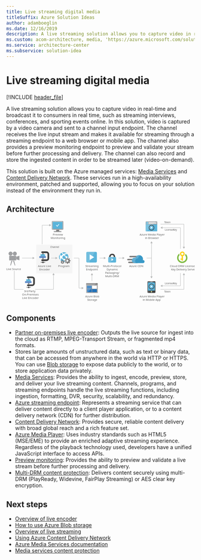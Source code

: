 ```yaml
---
title: Live streaming digital media
titleSuffix: Azure Solution Ideas
author: adamboeglin
ms.date: 12/16/2019
description: A live streaming solution allows you to capture video in real-time and broadcast it to consumers in real time, such as streaming interviews, conferences, and sporting events online.
ms.custom: acom-architecture, media, 'https://azure.microsoft.com/solutions/architecture/digital-media-live-stream/'
ms.service: architecture-center
ms.subservice: solution-idea
---
```


# Live streaming digital media

[!INCLUDE [header_file](../header.md)]

A live streaming solution allows you to capture video in real-time and broadcast it to consumers in real time, such as streaming interviews, conferences, and sporting events online. In this solution, video is captured by a video camera and sent to a channel input endpoint. The channel receives the live input stream and makes it available for streaming through a streaming endpoint to a web browser or mobile app. The channel also provides a preview monitoring endpoint to preview and validate your stream before further processing and delivery. The channel can also record and store the ingested content in order to be streamed later (video-on-demand).

This solution is built on the Azure managed services: [Media Services](https://azure.microsoft.com/services/media-services) and [Content Delivery Network](https://azure.microsoft.com/services/cdn). These services run in a high-availability environment, patched and supported, allowing you to focus on your solution instead of the environment they run in.

## Architecture

<!-- markdownlint-disable MD033 -->
<!-- cSpell:ignore viewbox segoe semibold dasharray linecap miterlimit tspan evenodd -->

<svg class="architecture-diagram" aria-labelledby="digital-media-live-stream" height="353.645" viewbox="0 0 814.247 353.645"  xmlns="http://www.w3.org/2000/svg">
    <path fill="#ededee" opacity=".5" d="M129.255 103.645h156v124h-156z"/>
    <path fill="none" stroke="#b5b6b6" stroke-miterlimit="10" stroke-width="1.5" d="M115.167 161.73H68.163"/>
    <path fill="#b5b6b6" d="M113.744 156.868l8.419 4.862-8.419 4.861v-9.723z"/>
    <path fill="none" stroke="#b5b6b6" stroke-miterlimit="10" stroke-width="1.5" d="M214.167 161.73h-20.004"/>
    <path fill="#b5b6b6" d="M212.744 156.868l8.419 4.862-8.419 4.861v-9.723z"/>
    <path fill="none" stroke="#b5b6b6" stroke-miterlimit="10" stroke-width="1.5" d="M327.259 291.028l-13.096.195V161.73h-22"/>
    <path fill="#b5b6b6" d="M325.765 286.188l8.49 4.736-8.346 4.987-.144-9.723z"/>
    <path fill="none" stroke="#b5b6b6" stroke-miterlimit="10" stroke-width="1.5" d="M423.167 161.73h-20.004"/>
    <path fill="#b5b6b6" d="M421.744 156.868l8.419 4.862-8.419 4.861v-9.723z"/>
    <path fill="none" stroke="#b5b6b6" stroke-miterlimit="10" stroke-width="1.5" d="M370.163 233.727v27.003"/>
    <path fill="#b5b6b6" d="M365.302 235.149l4.861-8.419 4.862 8.419h-9.723z"/>
    <path fill="none" stroke="#b5b6b6" stroke-miterlimit="10" stroke-width="1.5" d="M504.167 161.73h-19.004"/>
    <path fill="#b5b6b6" d="M502.744 156.868l8.419 4.862-8.419 4.861v-9.723z"/>
    <path fill="none" stroke="#b5b6b6" stroke-miterlimit="10" stroke-width="1.5" d="M628.163 161.73h-22M627.557 96.227v146.006"/>
    <path fill="#b5b6b6" d="M622.696 97.649l4.861-8.419 4.862 8.419h-9.723zM622.696 240.81l4.861 8.42 4.862-8.42h-9.723z"/>
    <path fill="none" stroke="#b5b6b6" stroke-miterlimit="10" stroke-width="1.5" d="M666.255 15.73h101.218v98.919"/>
    <path fill="#b5b6b6" d="M762.611 113.226l4.862 8.419 4.862-8.419h-9.724z"/>
    <path fill="none" stroke="#b5b6b6" stroke-miterlimit="10" stroke-width="1.5" d="M673.252 30.73h79.221v90.915"/>
    <path fill="#b5b6b6" d="M674.675 35.591l-8.42-4.861 8.42-4.862v9.723z"/>
    <path fill="none" stroke="#b5b6b6" stroke-miterlimit="10" stroke-width="1.5" d="M666.255 296.353h101.218v-62.919"/>
    <path fill="#b5b6b6" d="M772.335 234.857l-4.862-8.419-4.862 8.419h9.724z"/>
    <path fill="none" stroke="#b5b6b6" stroke-miterlimit="10" stroke-width="1.5" d="M124.318 296.353h79.824v-62.919"/>
    <path fill="#b5b6b6" d="M209.004 234.857l-4.862-8.419-4.861 8.419h9.723z"/>
    <path fill="none" stroke="#b5b6b6" stroke-miterlimit="10" stroke-width="1.5" d="M34.721 216.818v79.824h39.633M673.252 281.353h79.221v-54.915"/>
    <path fill="#b5b6b6" d="M674.675 286.215l-8.42-4.862 8.42-4.861v9.723z"/>
    <text fill="#5e5e5e" font-family="SegoeUI, Segoe UI" font-size="10" transform="translate(682.417 10.551)">
        <tspan letter-spacing="-.098em">T</tspan><tspan x="4.263" y="0">oken</tspan>
    </text>
    <text fill="#5e5e5e" font-family="SegoeUI, Segoe UI" font-size="10" transform="translate(682.417 309.646)">
        <tspan letter-spacing="-.098em">T</tspan><tspan x="4.263" y="0">oken</tspan>
    </text>
    <text fill="#5e5e5e" font-family="SegoeUI, Segoe UI" font-size="10" transform="translate(684.993 44.146)">
        License/<tspan letter-spacing="-.013em" x="36.006" y="0">K</tspan><tspan x="41.675" y="0">ey</tspan>
    </text>
    <text fill="#5e5e5e" font-family="SegoeUI, Segoe UI" font-size="10" transform="translate(684.993 275.271)">
        License/<tspan letter-spacing="-.013em" x="36.006" y="0">K</tspan><tspan x="41.675" y="0">ey</tspan>
    </text>
    <text fill="#5e5e5e" font-family="SegoeUI, Segoe UI" font-size="10" transform="translate(189.709 117.646)">
        Channel
    </text>
    <path fill="none" stroke="#b5b6b6" stroke-miterlimit="10" stroke-width="1.5" d="M187.061 19.897h-32.004v81.939"/>
    <path fill="#b5b6b6" d="M185.638 15.035l8.419 4.862-8.419 4.862v-9.724z"/>
    <path d="M240.375 178.766a2.6 2.6 0 001.528 2.306l1.944-4.667a2.6 2.6 0 00-.944-.167 2.485 2.485 0 00-2.528 2.528z" fill="none"/>
    <path d="M240.375 178.766a2.5 2.5 0 012.528-2.528 2.6 2.6 0 01.944.167l1.306-3.139-.583-.25-.833-2.25h-1.778l-.111.25-.639 1.944-1.25.528-2.056-1-1.25 1.306.111.25.944 1.833-.528 1.25-2.194.778v1.833l.25.056 1.944.639.528 1.25-1 2.056 1.306 1.306.25-.111 1.833-.944.528.25 1.306-3.139a2.648 2.648 0 01-1.556-2.335z" fill="#fff" opacity=".25" style="isolation:isolate"/>
    <path fill="#9fa0a2" d="M12.599 152.012h30.162v19.726H12.599z"/>
    <circle cx="18.581" cy="142.636" fill="#9fa0a2" r="8.753"/>
    <circle cx="36.78" cy="142.636" fill="#9fa0a2" r="8.753"/>
    <path fill="#9fa0a2" d="M56.709 171.229l-13.724-4.376v-10.791l13.724-4.377v19.544zM19.62 193.277h-2.626l5.106-20.6h4.814l-7.294 20.6zM36.433 193.277h2.626l-5.106-20.6h-4.814l7.294 20.6z"/>
    <text fill="#5e5e5e" font-family="SegoeUI, Segoe UI" font-size="12" transform="translate(0 212.609)">
        Live Source
    </text>
    <text fill="#5e5e5e" font-family="SegoeUI, Segoe UI" font-size="12" transform="translate(706.787 200.2)">
        Cloud DRM License/<tspan letter-spacing="-.013em" x="5.282" y="14.4">K</tspan><tspan x="12.085" y="14.4">ey Delivery Serve</tspan>
    </text>
    <path d="M782.87 160.746a22.453 22.453 0 00-8.8-17.8v.7a13.743 13.743 0 01-1.5 6.1 16.294 16.294 0 11-28.4 10.9 16.426 16.426 0 014.7-11.5 13.161 13.161 0 01-1.3-5.6 5.7 5.7 0 01.1-1.3 22.44 22.44 0 1035.2 18.5z" fill="#7fbb42"/>
    <path d="M760.77 133.146a10.31 10.31 0 00-2.9 20.2v10.2h-4.8v5.2h4.8v3.8h5.7v-19.3a10.23 10.23 0 007.4-9.9 10.115 10.115 0 00-10.2-10.2zm0 5.4a4.9 4.9 0 11-4.9 4.9 4.908 4.908 0 014.9-4.9z" fill="#fbd118"/>
    <text fill="#5e5e5e" font-family="SegoeUI, Segoe UI" font-size="12" transform="translate(341.735 200.199)">
        <tspan letter-spacing="-.032em">S</tspan><tspan x="5.988" y="0">treaming</tspan><tspan x="2.965" y="14.4">Endpoint</tspan>
    </text>
    <path d="M391.589 175.373a5.52 5.52 0 01-5.52 5.52h-34.96a5.52 5.52 0 01-5.52-5.52v-34.96a5.52 5.52 0 015.52-5.52h34.961a5.52 5.52 0 015.52 5.52z" fill="#5bb4da"/>
    <path d="M358.47 180.896h-7.36a5.52 5.52 0 01-5.52-5.52v-34.96a5.52 5.52 0 015.52-5.52h31.28z" fill="#fff" opacity=".15" style="isolation:isolate"/>
    <path d="M360.309 170.163V145.63l19.6 12.279z" fill="#fff"/>
    <text fill="#5e5e5e" font-family="SegoeUI, Segoe UI" font-size="12" transform="translate(418.216 200.199)">
        Multi-Protocol<tspan x="15.422" y="14.4">Dynamic</tspan><tspan letter-spacing="-.034em" x="9.105" y="28.8">P</tspan><tspan x="15.416" y="28.8">ackaging/</tspan><tspan x="9.067" y="43.2">Multi-DRM</tspan>
    </text>
    <path d="M470.442 157.209v-1.671a12.434 12.434 0 00-3.342-8.658c-1.975-2.278-6.379-3.721-9.645-3.721s-7.67 1.443-9.645 3.721a12.785 12.785 0 00-3.342 8.658v1.671l6 .683v-1.519a9.68 9.68 0 011.823-5.772c1.139-1.291 3.569-1.9 5.164-1.975a7.7 7.7 0 015.164 1.975 7.253 7.253 0 011.823 4.86v2.43z" fill="#3f3f3f"/>
    <path d="M444.47 157.209c-2.962 0-4.025 1.747-4.025 4.025v15.872c0 1.975 1.215 4.025 3.493 4.025h27.032c2.582 0 3.493-2.05 3.493-4.025v-15.872c0-2.05-.835-4.025-4.025-4.025H444.47z" fill="#5bb4da"/>
    <path fill="#fff" d="M454.699 162.905l8.354 5.556-8.354 5.555v-11.111z"/>
    <path d="M464.37 157.209h-19.9c-2.962 0-4.025 1.747-4.025 4.025v15.872c0 1.975 1.215 4.025 3.493 4.025h5.088z" fill="#fff" opacity=".15" style="isolation:isolate"/>
    <text fill="#5e5e5e" font-family="SegoeUI, Segoe UI" font-size="12" transform="translate(531.701 200.609)">
        Azure CDN
    </text>
    <path d="M574.681 158.232h-39.9a3.009 3.009 0 01-3-3 3.009 3.009 0 013-3h39.9a3.009 3.009 0 013 3 3.009 3.009 0 01-3 3zM566.581 183.282h-36.9a3.009 3.009 0 01-3-3 3.009 3.009 0 013-3h36.9a3.009 3.009 0 013 3 3.009 3.009 0 01-3 3zM562.231 171.132h-36.9a3.009 3.009 0 01-3-3 3.009 3.009 0 013-3h36.9a3.009 3.009 0 013 3 3.009 3.009 0 01-3 3z" fill="#7c7b7b"/>
    <path d="M597.331 176.832a6.371 6.371 0 00-6.3-6.45h-.9a20.411 20.411 0 00.6-4.5 16.869 16.869 0 00-16.8-16.8 17.071 17.071 0 00-15.9 11.4 15.081 15.081 0 00-3.75-.6 11.7 11.7 0 000 23.4h37.05a6.626 6.626 0 006-6.45" fill="#3999c7"/>
    <path d="M560.281 183.132a10.682 10.682 0 01-3.15-5.7 11.275 11.275 0 0112.45-13.95 16.334 16.334 0 019.45-13.5 19.139 19.139 0 00-5.1-.9 17.071 17.071 0 00-15.9 11.4 15.081 15.081 0 00-3.75-.6 11.7 11.7 0 000 23.4l6-.15z" fill="#fff" opacity=".2" style="isolation:isolate"/>
    <text fill="#5e5e5e" font-family="SegoeUI, Segoe UI" font-size="12" transform="translate(341.327 331.527)">
        Azure Blob<tspan letter-spacing="-.032em" x="8.429" y="14.4">S</tspan><tspan x="14.417" y="14.4">torage</tspan>
    </text>
    <path d="M345.108 310.424a1.88 1.88 0 001.8 1.9h46.3a1.9 1.9 0 001.9-1.9v-33.1h-50z" fill="#9fa0a2"/>
    <path d="M393.208 269.624h-46.3a1.88 1.88 0 00-1.8 1.9v5.7h50v-5.7a1.9 1.9 0 00-1.9-1.9" fill="#7c7b7b"/>
    <path fill="#2272b9" d="M348.808 280.724h20.4v13h-20.4zM348.808 295.524h20.4v13h-20.4z"/>
    <path fill="#fff" d="M371.008 280.724h20.3v13h-20.3z"/>
    <path fill="#2272b9" d="M371.008 295.524h20.3v13h-20.3z"/>
    <path d="M347.108 269.624a2.006 2.006 0 00-2 2v38.6a2.006 2.006 0 002 2h2.2l39.4-42.6z" fill="#fff" opacity=".2" style="isolation:isolate"/>
    <path d="M229.035 39.596h-13.6c1.6 5.8-.6 6.6-10.2 6.6v3h32.6v-3c-9.5 0-10.4-.8-8.8-6.6" fill="#7c7b7b"/>
    <path d="M243.635 1.896h-44.3a2.866 2.866 0 00-2.7 2.9v32a2.775 2.775 0 002.7 2.8h44.3a3.045 3.045 0 003-2.8v-32a3.134 3.134 0 00-3-2.9m-.8 3.9v29.9h-42.4v-29.9l42.4-.1z" fill="#9fa0a2"/>
    <path fill="#5bb4da" d="M242.835 35.695h-42.4v-29.9l42.4-.1v30z"/>
    <path d="M200.435 35.696v-29.9l38.7-.1 4.5-3.8h-44.3a2.866 2.866 0 00-2.7 2.9v32a2.775 2.775 0 002.7 2.8h1.1l4.6-3.8h-4.6z" fill="#fff" opacity=".2" style="isolation:isolate"/>
    <path fill="#5bb4da" d="M200.435 35.695v-29.9l38.7-.1-38.7.1v29.9z"/>
    <path fill="#9fa0a2" d="M205.335 46.195h32.7v3h-32.7z"/>
    <path d="M215.223 21.096l-.5-.5a.446.446 0 010-.5l1.4-1.2c0-.1.1-.1.2-.1s.2 0 .2.1l3.7 4 6.4-8.1a.367.367 0 01.3-.1c.1 0 .1 0 .2.1l1.5 1c.1.1.1.1.1.2s0 .2-.1.2l-8.3 10.5z" fill="#fff"/>
    <text fill="#5e5e5e" font-family="SegoeUI, Segoe UI" font-size="12" transform="translate(201.3 64.421)">
        Preview<tspan x="-9.384" y="14.4">Monitoring</tspan>
    </text>
    <path d="M602.256 44.399a2.007 2.007 0 002.007 2.007h45.986a2.007 2.007 0 002.007-2.007V13.073h-50z" fill="#5bb4da"/>
    <path d="M650.249 3.773h-45.986a2.006 2.006 0 00-2.007 2.007v10.626h50V5.779a2.007 2.007 0 00-2.007-2.006" fill="#9fa0a2"/>
    <path d="M604.27 3.773a2.007 2.007 0 00-2.007 2.007V44.4a2.008 2.008 0 002.007 2.007h2.188l39.418-42.634z" fill="#fff" opacity=".2" style="isolation:isolate"/>
    <path fill="#fff" d="M615.112 8.551h33.671v3.942h-33.671z"/>
    <path d="M613.57 10.455a4.878 4.878 0 11-4.882-4.882 4.879 4.879 0 014.878 4.879" fill="#5bb4da"/>
    <path fill="#fff" d="M608.171 11.004l2.213 2.336h-1.201l-2.959-2.818 2.948-2.818h1.198l-2.199 2.322h5.393v.978h-5.393z"/>
    <text fill="#5e5e5e" font-family="SegoeUI, Segoe UI" font-size="12" transform="translate(576.261 64.646)">
        Azure Media Player<tspan x="23.408" y="14.4">in Browser</tspan>
    </text>
    <circle cx="627.557" cy="30.73" fill="#5bb4da" r="11.52"/>
    <path d="M619.412 38.873a11.52 11.52 0 1116.292-16.292z" fill="#fff" opacity=".15" style="isolation:isolate"/>
    <path fill="#fff" d="M624.873 35.663l.018-9.867 7.864 4.939-7.882 4.928z"/>
    <path d="M627.558 20.953a9.778 9.778 0 11-9.778 9.778 9.778 9.778 0 019.778-9.778m0-2.222a12 12 0 1012 12 12.014 12.014 0 00-12-12z" fill="#3f3f3f"/>
    <text fill="#5e5e5e" font-family="SegoeUI, Segoe UI" font-size="12" transform="translate(575.986 331.846)">
        Azure Media Player<tspan x="13.512" y="14.4">in Mobile App</tspan>
    </text>
    <path d="M644.478 308.624a3 3 0 01-3 3h-28.445a3 3 0 01-3-3v-44a3 3 0 013-3h28.445a3 3 0 013 3z" fill="#3f3f3f"/>
    <path fill="#5bb4da" d="M612.257 266.624h30v35.222h-30z"/>
    <path d="M630.145 306.734a2.889 2.889 0 11-2.89-2.889 2.889 2.889 0 012.89 2.889" fill="#fff"/>
    <path d="M629.15 306.734a1.894 1.894 0 11-1.9-1.894 1.9 1.9 0 011.9 1.894" fill="#b8d433"/>
    <path d="M612.256 301.846v-35.222h22.767l2.031-5h-24.021a3 3 0 00-3 3v44a3 3 0 003 3h3.695l3.974-9.778z" fill="#fff" opacity=".15" style="isolation:isolate"/>
    <path d="M632.37 264.441a.737.737 0 01-.738.738h-8.744a.739.739 0 110-1.477h8.744a.738.738 0 01.738.739" fill="#1e1e1e"/>
    <path d="M632.37 264.441a.737.737 0 01-.738.738h-8.744a.739.739 0 110-1.477h8.744a.738.738 0 01.738.739" fill="#fff"/>
    <circle cx="627.557" cy="284.353" fill="#5bb4da" r="11.52"/>
    <path d="M619.412 292.5a11.52 11.52 0 0116.292-16.292z" fill="#fff" opacity=".15" style="isolation:isolate"/>
    <path fill="#fff" d="M624.873 289.287l.018-9.867 7.864 4.939-7.882 4.928z"/>
    <path d="M627.558 274.573a9.778 9.778 0 11-9.778 9.778 9.778 9.778 0 019.778-9.778m0-2.222a12 12 0 1012 12 12.014 12.014 0 00-12-12z" fill="#3f3f3f"/>
    <text fill="#5e5e5e" font-family="SegoeUI, Segoe UI" font-size="12" transform="translate(136.871 200.242)">
        Azure Live<tspan x="5.66" y="14.4">Encoder</tspan>
    </text>
    <path d="M173.696 174.457h-18.9a3.521 3.521 0 010-7.042h18.9a4.544 4.544 0 004.539-4.542v-18.342a4.544 4.544 0 00-4.539-4.539h-18.9a3.521 3.521 0 010-7.042h18.9a11.594 11.594 0 0111.581 11.581v18.342a11.594 11.594 0 01-11.581 11.584zM149.049 178.72h19.056v1.76h-19.056zM155.057 180.48h7.042v2.47h-7.042z" fill="#3f3f3f"/>
    <path fill="#3f3f3f" d="M157.697 139.992h1.76v40.489h-1.76z"/>
    <path fill="#618dc9" d="M142.734 153.314H170.9v7.922h-28.166z"/>
    <path fill="#5bb4da" d="M148.015 145.393h19.364v7.922h-19.364z"/>
    <path fill="#676767" d="M155.057 142.752h7.042v2.641h-7.042zM155.057 161.236h7.042v2.47h-7.042z"/>
    <text fill="#5e5e5e" font-family="SegoeUI, Segoe UI" font-size="12" transform="translate(76.792 308.222)">
        3rd <tspan letter-spacing="-.034em" x="20.994" y="0">P</tspan><tspan x="27.305" y="0">arty </tspan><tspan x="-8.382" y="14.4">On-Premises</tspan><tspan x="-8.036" y="28.8">Live Encoder</tspan>
    </text>
    <path d="M111.854 282.437h-18.9a3.521 3.521 0 010-7.042h18.9a4.544 4.544 0 004.539-4.539v-18.345a4.544 4.544 0 00-4.539-4.539h-18.9a3.521 3.521 0 010-7.042h18.9a11.594 11.594 0 0111.581 11.581v18.346a11.594 11.594 0 01-11.581 11.58zM87.207 286.7h19.056v1.76H87.207zM93.215 288.46h7.042v2.47h-7.042z" fill="#3f3f3f"/>
    <path fill="#3f3f3f" d="M95.855 247.972h1.76v40.489h-1.76z"/>
    <path fill="#618dc9" d="M80.892 261.294h28.166v7.922H80.892z"/>
    <path fill="#5bb4da" d="M86.173 253.373h19.364v7.922H86.173z"/>
    <path fill="#676767" d="M93.215 250.732h7.042v2.641h-7.042zM93.215 269.216h7.042v2.47h-7.042z"/>
    <text fill="#5e5e5e" font-family="SegoeUI, Segoe UI" font-size="12" transform="translate(224.204 200.242)">
        Program
    </text>
    <path d="M260.653 173.488a20.546 20.546 0 01-25-32.611 20.892 20.892 0 0112.5-4.194 20.507 20.507 0 0112.5 36.806" fill="#5bb4da"/>
    <path d="M264.458 159.682a4.243 4.243 0 00-.611-4.194 4.377 4.377 0 00-5.694-1.111c-2.111-1.889-4.389-4-6.806-6.389 7.306-4 12.5-3.611 12.806-3.611a19.151 19.151 0 00-3-3 21.688 21.688 0 00-13.694 2.611 85.863 85.863 0 01-5.694-6.306 27.582 27.582 0 00-2.694 1.111 41.75 41.75 0 005.5 7 34.415 34.415 0 00-5.722 4.889c-.194.306-.5.5-.694.806a6.687 6.687 0 00-3.389.194 14.964 14.964 0 01-1.391-8.809c-.694.889-1.389 1.806-2.111 2.694a12.841 12.841 0 00.806 8.194 6.168 6.168 0 000 7.5 1.436 1.436 0 00.5.5 32.219 32.219 0 00-1.195 7.112c.194.306.306.5.5.806a21.252 21.252 0 003.306 3.389 22.953 22.953 0 011.389-9.306 5.905 5.905 0 002.889-.5c.5.5 1.111.889 1.694 1.389a32.665 32.665 0 006 3.806 3.869 3.869 0 00.806 2.889 4.1 4.1 0 005.694.806 3.007 3.007 0 00.889-1 35.929 35.929 0 007.889.806 22.18 22.18 0 002.5-2.889c.111-.111.111-.194.194-.306a20.7 20.7 0 01-10.111-.694 4.651 4.651 0 00-.694-1.611 3.932 3.932 0 00-5.389-.889 39.708 39.708 0 01-5.5-3.694c-.389-.306-.806-.611-1.111-.889a6.237 6.237 0 00.306-6.194l.694-.694a58.042 58.042 0 015.444-4.306c2.583 2.389 5.278 4.583 7.778 6.583a4.125 4.125 0 00.5 4.5 4.453 4.453 0 006.194.806l.306-.306c1.806 1.306 3.306 2.306 4.111 2.806a14.583 14.583 0 00.5-1.806 34.491 34.491 0 01-3.695-2.693z" fill="#fff"/>
    <path d="M272.542 162.573l-.389.194-3.111 1.611-2.111-.889-1.306-3.694h-2.972l-.194.389-1.111 3.306-2.111.889-3.5-1.694-2.112 2.188.194.389 1.611 3.111-.889 2.111-3.694 1.306v3.111l.389.111 3.306 1.111.889 2.111-1.667 3.444 2.194 2.195.389-.194 3.111-1.611 2.111.889 1.306 3.694h3.111l.111-.389 1.111-3.306 2.111-.889 3.611 1.694 2.194-2.194-2-3.5.889-2.111 3.694-1.306v-2.972l-.389-.194-3.306-1.111-.889-2.111 1.5-3.194zm-8.278 15a4.306 4.306 0 114.306-4.306 4.274 4.274 0 01-4.306 4.306z" fill="#7c7b7b"/>
    <path d="M259.958 173.293a4.395 4.395 0 002.611 3.889l3.306-7.889a4.321 4.321 0 00-5.917 4z" fill="none"/>
    <path d="M259.958 173.293a4.321 4.321 0 015.917-4l2.194-5.306-1-.389-1.389-3.806h-3.028l-.194.389-1.111 3.306-2.111.889-3.5-1.694-2.111 2.191.194.389 1.611 3.111-.889 2.111-3.694 1.306v3.111l.389.111 3.306 1.111.889 2.111-1.667 3.444 2.194 2.195.389-.194 3.111-1.611.889.389 2.194-5.306a4.3 4.3 0 01-2.583-3.858z" fill="#fff" opacity=".25" style="isolation:isolate"/>
    <path d="M247.819 172.432l-.25.111-1.833.944-1.25-.528-.778-2.194h-1.778l-.111.25-.639 1.944-1.25.528-2.056-1-1.25 1.306.111.25.944 1.833-.528 1.25-2.194.778v1.833l.25.056 1.944.639.528 1.25-1 2.056 1.306 1.306.25-.111 1.833-.944 1.25.528.778 2.194h1.833l.056-.25.639-1.944 1.25-.528 2.139 1 1.306-1.306-1.194-2.056.528-1.25 2.194-.778v-1.778l-.25-.111-1.944-.639-.528-1.25.889-1.889zm-4.917 8.861a2.528 2.528 0 112.528-2.528 2.5 2.5 0 01-2.527 2.528z" fill="#7c7b7b"/>
</svg>

## Components

* [Partner on-premises live encoder](/api/Redirect/documentation/articles/media-services-live-encoders-overview): Outputs the live source for ingest into the cloud as RTMP, MPEG-Transport Stream, or fragmented mp4 formats.
* Stores large amounts of unstructured data, such as text or binary data, that can be accessed from anywhere in the world via HTTP or HTTPS. You can use [Blob storage](https://azure.microsoft.com/services/storage/blobs) to expose data publicly to the world, or to store application data privately.
* [Media Services](https://azure.microsoft.com/services/media-services): Provides the ability to ingest, encode, preview, store, and deliver your live streaming content. Channels, programs, and streaming endpoints handle the live streaming functions, including ingestion, formatting, DVR, security, scalability, and redundancy.
* [Azure streaming endpoint](https://azure.microsoft.com/services/media-services/live-on-demand): Represents a streaming service that can deliver content directly to a client player application, or to a content delivery network (CDN) for further distribution.
* [Content Delivery Network](https://azure.microsoft.com/services/cdn): Provides secure, reliable content delivery with broad global reach and a rich feature set.
* [Azure Media Player](https://azure.microsoft.com/services/media-services/media-player): Uses industry standards such as HTML5 (MSE/EME) to provide an enriched adaptive streaming experience. Regardless of the playback technology used, developers have a unified JavaScript interface to access APIs.
* [Preview monitoring](/api/Redirect/documentation/articles/web-sites-monitor): Provides the ability to preview and validate a live stream before further processing and delivery.
* [Multi-DRM content protection](https://azure.microsoft.com/services/media-services/content-protection): Delivers content securely using multi-DRM (PlayReady, Widevine, FairPlay Streaming) or AES clear key encryption.

## Next steps

* [Overview of live encoder](/azure/media-services/previous/media-services-live-encoders-overview)
* [How to use Azure Blob storage](/azure/storage/blobs/storage-quickstart-blobs-dotnet)
* [Overview of live streaming](/azure/media-services/previous/media-services-manage-channels-overview)
* [Using Azure Content Delivery Network](/azure/cdn/cdn-create-new-endpoint)
* [Azure Media Services documentation](/azure/media-services/)
* [Media services content protection](https://azure.microsoft.com/services/media-services/content-protection)
